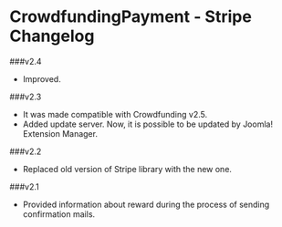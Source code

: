CrowdfundingPayment - Stripe Changelog
==================================

###v2.4
* Improved.

###v2.3
* It was made compatible with Crowdfunding v2.5.
* Added update server. Now, it is possible to be updated by Joomla! Extension Manager.

###v2.2
* Replaced old version of Stripe library with the new one.

###v2.1
* Provided information about reward during the process of sending confirmation mails.